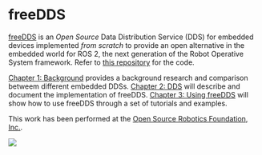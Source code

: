 freeDDS
===============

[freeDDS](https://github.com/vmayoral/freeDDS) is an _Open Source_ Data Distribution Service (DDS) for embedded devices implemented _from scratch_ to provide an open alternative in the embedded world for ROS 2, the next generation of the Robot Operative System framework.
Refer to [this repository](https://github.com/vmayoral/freeDDS) for the code.

[Chapter 1: Background](background/README.md) provides a background research and comparison betweem different embedded DDSs. [Chapter 2: DDS](dds/README.md) will describe and document the implementation of freeDDS. [Chapter 3: Using freeDDS](using_nanodds/README.md) will show how to use freeDDS through a set of tutorials and examples.

This work has been performed at the [Open Source Robotics Foundation, Inc.](http://osrfoundation.org/).

![](http://osrfoundation.org/assets/images/osrf_masthead.png)

